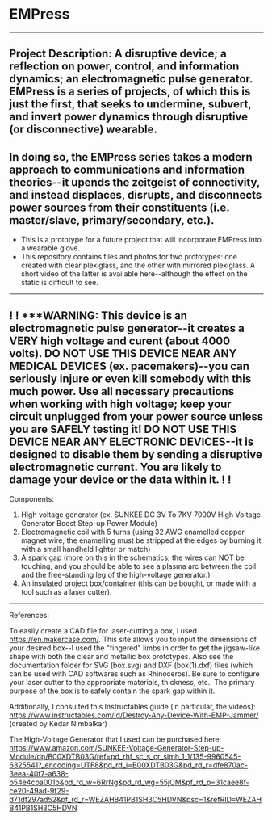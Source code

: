 # EMPress
---
Project Description: 
A disruptive device; a reflection on power, control, and information dynamics; an electromagnetic pulse generator. EMPress is a series of projects, of which this is just the first, that seeks to undermine, subvert, and invert power dynamics through disruptive (or disconnective) wearable. 
---
In doing so, the EMPress series takes a modern approach to communications and information theories--it upends the zeitgeist of connectivity, and instead displaces, disrupts, and disconnects power sources from their constituents (i.e. master/slave, primary/secondary, etc.). 
---
* This is a prototype for a future project that will incorporate EMPress into a wearable glove.
* This repository contains files and photos for two prototypes: one created with clear plexiglass, and the other with mirrored plexiglass. A short video of the latter is available here--although the effect on the static is difficult to see.
---
!
!
***WARNING: This device is an electromagnetic pulse generator--it creates a VERY high voltage and curent (about 4000 volts). 
DO NOT USE THIS DEVICE NEAR ANY MEDICAL DEVICES (ex. pacemakers)--you can seriously injure or even kill somebody with this much power. Use all necessary precautions when working with high voltage; keep your circuit unplugged from your power source unless you are SAFELY testing it!
DO NOT USE THIS DEVICE NEAR ANY ELECTRONIC DEVICES--it is designed to disable them by sending a disruptive electromagnetic current. You are likely to damage your device or the data within it. 
!
!
---
Components:
1. High voltage generator (ex. SUNKEE DC 3V To 7KV 7000V High Voltage Generator Boost Step-up Power Module)
2. Electromagnetic coil with 5 turns (using 32 AWG enamelled copper magnet wire; the enamelling must be stripped at the edges by burning it with a small handheld lighter or match)
3. A spark gap (more on this in the schematics; the wires can NOT be touching, and you should be able to see a plasma arc between the coil and the free-standing leg of the high-voltage generator.)
4. An insulated project box/container (this can be bought, or made with a tool such as a laser cutter).
---
References:

To easily create a CAD file for laser-cutting a box, I used https://en.makercase.com/. This site allows you to input the dimensions of your desired box--I used the "fingered" limbs in order to get the jigsaw-like shape with both the clear and metallic box prototypes. Also see the documentation folder for SVG (box.svg) and DXF (box(1).dxf) files (which can be used with CAD softwares such as Rhinoceros). Be sure to configure your laser cutter to the appropriate materials, thickness, etc.. The primary purpose of the box is to safely contain the spark gap within it. 

Additionally, I consulted this Instructables guide (in particular, the videos): https://www.instructables.com/id/Destroy-Any-Device-With-EMP-Jammer/ (created by Kedar Nimbalkar)

The High-Voltage Generator that I used can be purchased here: https://www.amazon.com/SUNKEE-Voltage-Generator-Step-up-Module/dp/B00XDTB03G/ref=pd_rhf_sc_s_cr_simh_1_1/135-9960545-6325541?_encoding=UTF8&pd_rd_i=B00XDTB03G&pd_rd_r=dfe870ac-3eea-40f7-a638-b54e4cba001b&pd_rd_w=6RrNg&pd_rd_wg=55jOM&pf_rd_p=31caee8f-ce20-49ad-9f29-d71df297ad52&pf_rd_r=WEZAHB41PB1SH3C5HDVN&psc=1&refRID=WEZAHB41PB1SH3C5HDVN


